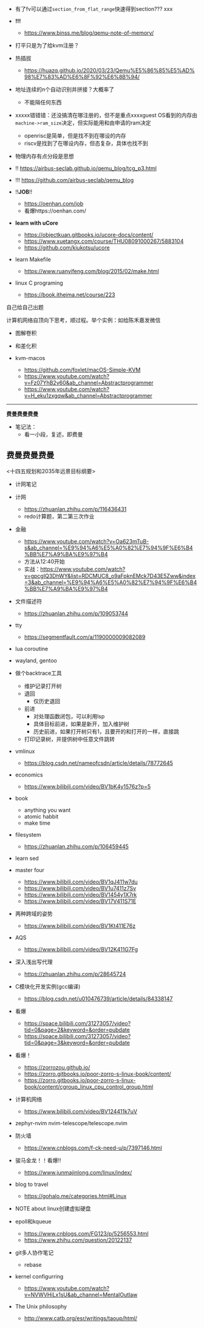 - 有了fv可以通过`section_from_flat_range`快速得到section???  xxx
- **!!!** 
    * https://www.binss.me/blog/qemu-note-of-memory/
- 打平只是为了给kvm注册？
- 热插拔
    * https://huazq.github.io/2020/03/23/Qemu%E5%86%85%E5%AD%98%E7%83%AD%E6%8F%92%E6%8B%94/
- 地址连续的n个自动识别并拼接？大概率了
    * 不能隔任何东西
- xxxxx错错错：还没搞清在哪注册的，但不是重点xxxxguest OS看到的内存由`machine->ram_size`决定，但实际能用和由申请的ram决定
    * openrisc是简单，但是找不到在哪设的内存
    * riscv是找到了在哪设内存，但态复杂，具体也找不到
- 物理内存有点分段是思想
- !! https://airbus-seclab.github.io/qemu_blog/tcg_p3.html
- !!! https://github.com/airbus-seclab/qemu_blog

- !!**JOB**!!
	* https://oenhan.com/job
	* 看爆https://oenhan.com/


- **learn with uCore**
	* https://objectkuan.gitbooks.io/ucore-docs/content/
    * https://www.xuetangx.com/course/THU08091000267/5883104
    * https://github.com/kiukotsu/ucore
- learn Makefile
	* https://www.ruanyifeng.com/blog/2015/02/make.html
- linux C programing
    * https://book.itheima.net/course/223


自己给自己出题

计算机网络自顶向下思考，顺过程。举个实例：如给陈禾嘉发微信

- 图解卷积
- 和差化积

- kvm-macos
    * https://github.com/foxlet/macOS-Simple-KVM
    * https://www.youtube.com/watch?v=Fz07YhB2v60&ab_channel=Abstractprogrammer
    * https://www.youtube.com/watch?v=H_eku1zxgqw&ab_channel=Abstractprogrammer

---
**费曼费曼费曼**  
- 笔记法：
    * 看一小段，复述，即费曼  

**费曼费曼费曼**
---


<十四五规划和2035年远景目标纲要>


- 计网笔记

- 计网
    * https://zhuanlan.zhihu.com/p/116436431
    * redo计算题，第二第三次作业

- 金融
    * https://www.youtube.com/watch?v=Oa623mTuB-s&ab_channel=%E9%94%A6%E5%A0%82%E7%94%9F%E6%B4%BB%E7%A9%BA%E9%97%B4
    * 方法从12:40开始
    * 实战：https://www.youtube.com/watch?v=gpcgIQ3DhWY&list=RDCMUC8_o9aFpknEMck7D43E5Zww&index=3&ab_channel=%E9%94%A6%E5%A0%82%E7%94%9F%E6%B4%BB%E7%A9%BA%E9%97%B4

- 文件描述符
    * https://zhuanlan.zhihu.com/p/109053744
- tty
    * https://segmentfault.com/a/1190000009082089
- lua coroutine
- wayland, gentoo

- 做个backtrace工具
    * 维护记录打开树
    * 退回
        + 仅历史退回
    * 前进
        + 对处理函数闭包，可以利用lsp
        + 具体目标前进，如果是新开，加入维护树
        + 历史前进，如果打开树只有1，且要开的和打开的一样，直接跳
    * 打印记录树，并提供树中任意文件跳转

- vmlinux
    * https://blog.csdn.net/nameofcsdn/article/details/78772645

- economics
    * https://www.bilibili.com/video/BV1bK4y1576z?p=5

- book
    * anything you want
    * atomic habbit
    * make time

- filesystem
    * https://zhuanlan.zhihu.com/p/106459445

- learn sed
- master four
    * https://www.bilibili.com/video/BV1qJ411w7du
    * https://www.bilibili.com/video/BV1u7411z7Sv
    * https://www.bilibili.com/video/BV1454y1X7rk
    * https://www.bilibili.com/video/BV17V411S71E
- 两种跨域的姿势
    * https://www.bilibili.com/video/BV1Kt411E76z
- AQS
    * https://www.bilibili.com/video/BV12K411G7Fg
- 深入浅出写代理
    * https://zhuanlan.zhihu.com/p/28645724
- C模块化开发实例(gcc编译)
    * https://blog.csdn.net/u010476739/article/details/84338147
- 看爆
    * https://space.bilibili.com/31273057/video?tid=0&page=2&keyword=&order=pubdate
    * https://space.bilibili.com/31273057/video?tid=0&page=3&keyword=&order=pubdate
- 看爆！
    * https://zorrozou.github.io/
    * https://zorro.gitbooks.io/poor-zorro-s-linux-book/content/
    * https://zorro.gitbooks.io/poor-zorro-s-linux-book/content/cgroup_linux_cpu_control_group.html
- 计算机网络
    * https://www.bilibili.com/video/BV124411k7uV
- zephyr-nvim nvim-telescope/telescope.nvim
- 防火墙
    * https://www.cnblogs.com/f-ck-need-u/p/7397146.html
- 骏马金龙！！看爆!!
    * https://www.junmajinlong.com/linux/index/
- blog to travel 
    * https://gohalo.me/categories.html#Linux
- NOTE about linux创建虚拟硬盘
- epoll和kqueue
    * https://www.cnblogs.com/FG123/p/5256553.html
    * https://www.zhihu.com/question/20122137
- git多人协作笔记
    * rebase

- kernel configurring
    * https://www.youtube.com/watch?v=NVWVHiLx1sU&ab_channel=MentalOutlaw

- The Unix philosophy
	* http://www.catb.org/esr/writings/taoup/html/
